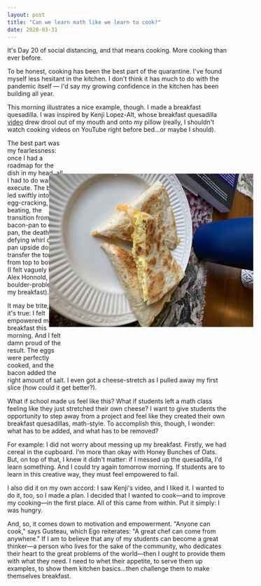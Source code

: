 ```yaml
---
layout: post
title: "Can we learn math like we learn to cook?"
date: 2020-03-31
---
```


It's Day 20 of social distancing, and that means cooking. More cooking than ever before.

To be honest, cooking has been the best part of the quarantine. I've found myself less hesitant in the kitchen. I don't think it has much to do with the pandemic itself — I'd say my growing confidence in the kitchen has been building all year.

This morning illustrates a nice example, though. I made a breakfast quesadilla. I was inspired by Kenji Lopez-Alt, whose breakfast quesadilla [video](https://www.youtube.com/watch?v=8Dw2UyqIaik) drew drool out of my mouth and onto my pillow (really, I shouldn't watch cooking videos on YouTube right before bed...or maybe I should).

<img src="/img/breakfast quesadilla.JPG" width="350" style="transform:rotate(90deg); margin: 20px 0px 40px 20px;”" align="right">The best part was my fearlessness: once I had a roadmap for the dish in my head, all I had to do was execute. The bacon led swiftly into the egg-cracking, the beating, the transition from bacon-pan to egg-pan, the death-defying whirl of the pan upside down to transfer the tortilla from top to bottom (I felt vaguely like Alex Honnold,  boulder-probleming my breakfast).

It may be trite, but it's true: I felt empowered making breakfast this morning. And I felt damn proud of the result. The eggs were perfectly cooked, and the bacon added the right amount of salt. I even got a cheese-stretch as I pulled away my first slice (how could it get better?).

What if school made us feel like this? What if students left a math class feeling like they just stretched their own cheese? I want to give students the opportunity to step away from a project and feel like they created their own breakfast quesadillas, math-style. To accomplish this, though, I wonder: what has to be added, and what has to be removed?

For example: I did not worry about messing up my breakfast. Firstly, we had cereal in the cupboard. I'm more than okay with Honey Bunches of Oats. But, on top of that, I knew it didn't matter: if I messed up the quesadilla, I'd learn something. And I could try again tomorrow morning. If students are to learn in this creative way, they must feel empowered to fail.

I also did it on my own accord: I saw Kenji's video, and I liked it. I wanted to do it, too, so I made a plan. I decided that I wanted to cook&mdash;and to improve my cooking&mdash;in the first place. All of this came from within. Put it simply: I was hungry.

And, so, it comes down to motivation and empowerment. "Anyone can cook," says Gusteau, which Ego reiterates: "A great chef can come from anywhere." If I am to believe that any of my students can become a great thinker&mdash;a person who lives for the sake of the community, who dedicates their heart to the great problems of the world&mdash;then I ought to provide them with what they need. I need to whet their appetite, to serve them up examples, to show them kitchen basics...then challenge them to make themselves breakfast.

